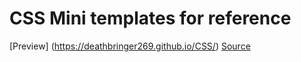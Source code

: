 # CSS Mini templates for reference
[Preview] (https://deathbringer269.github.io/CSS/)
[Source](https://www.freecodecamp.org/)
